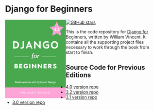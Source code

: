 # Django for Beginners

[<img src="bookcover42.jpg" style="width:200px;"  align="left">](https://djangoforbeginners.com/)

[![GitHub stars](https://img.shields.io/github/stars/wsvincent/djangoforbeginners)](https://github.com/wsvincent/djangoforbeginners/stargazers)

This is the code repository for [Django for Beginners](https://djangoforbeginners.com/), written by [William Vincent](https://wsvincent.com). It contains all the supporting project files necessary to work through the book from start to finish.

## Source Code for Previous Editions
- [4.0 version repo](https://github.com/wsvincent/djangoforbeginners_40)
- [3.2 version repo](https://github.com/wsvincent/djangoforbeginners_32)
- [3.1 version repo](https://github.com/wsvincent/djangoforbeginners_31)
- [3.0 version repo](https://github.com/wsvincent/djangoforbeginners_30)